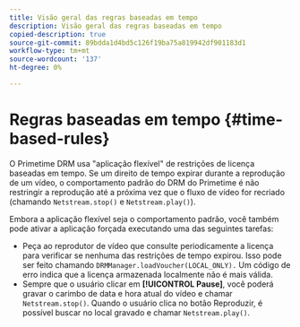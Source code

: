 ```yaml
---
title: Visão geral das regras baseadas em tempo
description: Visão geral das regras baseadas em tempo
copied-description: true
source-git-commit: 89bdda1d4bd5c126f19ba75a819942df901183d1
workflow-type: tm+mt
source-wordcount: '137'
ht-degree: 0%

---
```



# Regras baseadas em tempo {#time-based-rules}

O Primetime DRM usa &quot;aplicação flexível&quot; de restrições de licença baseadas em tempo. Se um direito de tempo expirar durante a reprodução de um vídeo, o comportamento padrão do DRM do Primetime é não restringir a reprodução até a próxima vez que o fluxo de vídeo for recriado (chamando `Netstream.stop()` e `Netstream.play()`).

Embora a aplicação flexível seja o comportamento padrão, você também pode ativar a aplicação forçada executando uma das seguintes tarefas:

* Peça ao reprodutor de vídeo que consulte periodicamente a licença para verificar se nenhuma das restrições de tempo expirou. Isso pode ser feito chamando `DRMManager.loadVoucher(LOCAL_ONLY).` Um código de erro indica que a licença armazenada localmente não é mais válida.
* Sempre que o usuário clicar em **[!UICONTROL Pause]**, você poderá gravar o carimbo de data e hora atual do vídeo e chamar `Netstream.stop()`. Quando o usuário clica no botão Reproduzir, é possível buscar no local gravado e chamar `Netstream.play()`.